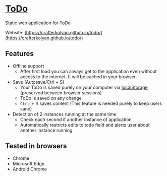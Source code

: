 # [ToDo](https://crafterkolyan.github.io/todo/)

Static web application for ToDo

Website: [https://crafterkolyan.github.io/todo/](https://crafterkolyan.github.io/todo/)

## Features
- Offline support
    - After first load you can always get to the application even without access to the internet. It will be cached in your browser.
- Save (Autosave/Ctrl + S)
    - Your ToDo is saved purely on your computer via [localStorage](https://developer.mozilla.org/en-US/docs/Web/API/Window/localStorage) (preserved between browser sessions)
    - ToDo is saved on any change
    - `Ctrl + S` saves content (This feature is needed purely to keep users sane)
- Detection of 2 instances running at the same time
    - Check each second if another instance of application
    - Automatically restricts edits to todo field and alerts user about another instance running

## Tested in browsers
- Chrome
- Microsoft Edge
- Android Chrome
